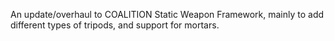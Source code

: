 An update/overhaul to COALITION Static Weapon Framework, mainly to add different types of tripods, and support for mortars.
